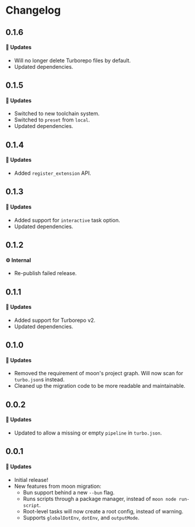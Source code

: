 # Changelog

## 0.1.6

#### 🚀 Updates

- Will no longer delete Turborepo files by default.
- Updated dependencies.

## 0.1.5

#### 🚀 Updates

- Switched to new toolchain system.
- Switched to `preset` from `local`.
- Updated dependencies.

## 0.1.4

#### 🚀 Updates

- Added `register_extension` API.

## 0.1.3

#### 🚀 Updates

- Added support for `interactive` task option.
- Updated dependencies.

## 0.1.2

#### ⚙️ Internal

- Re-publish failed release.

## 0.1.1

#### 🚀 Updates

- Added support for Turborepo v2.
- Updated dependencies.

## 0.1.0

#### 🚀 Updates

- Removed the requirement of moon's project graph. Will now scan for `turbo.json`s instead.
- Cleaned up the migration code to be more readable and maintainable.

## 0.0.2

#### 🚀 Updates

- Updated to allow a missing or empty `pipeline` in `turbo.json`.

## 0.0.1

#### 🚀 Updates

- Initial release!
- New features from moon migration:
  - Bun support behind a new `--bun` flag.
  - Runs scripts through a package manager, instead of `moon node run-script`.
  - Root-level tasks will now create a root config, instead of warning.
  - Supports `globalDotEnv`, `dotEnv`, and `outputMode`.
